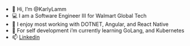 - 👋 Hi, I’m @KarlyLamm 
- 💻 I am a Software Engineer III for Walmart Global Tech
- 👀 I enjoy most working with DOTNET, Angular, and React Native
- 🌱 For self development i’m currently learning GoLang, and Kubernetes
- 📫 [Linkedin](https://www.linkedin.com/in/karly-lamm-0289a9141/) 


<!---
KarlyLamm/KarlyLamm is a ✨ special ✨ repository because its `README.md` (this file) appears on your GitHub profile.
You can click the Preview link to take a look at your changes.
--->

